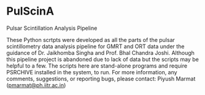# PulScinA
Pulsar Scintillation Analysis Pipeline

These Python scrtpts were developed as all the parts of the pulsar scintillometry data analysis pipeline for GMRT and ORT data under the guidance of Dr. Jaikhomba Singha and Prof. Bhal Chandra Joshi.
Although this pipeline project is abandoned due to lack of data but the scripts may be helpful to a few. The scripts here are stand-alone programs and require PSRCHIVE installed in the system, to run.
For more information, any comments, suggestions, or reporting bugs, please contact: Piyush Marmat (pmarmat@ph.iitr.ac.in)
